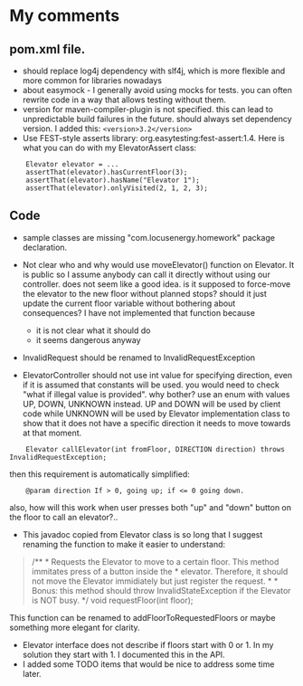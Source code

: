 # My comments

## pom.xml file.
  * should replace log4j dependency with slf4j, which is more flexible and more common for libraries nowadays
  * about easymock - I generally avoid using mocks for tests. you can often rewrite code in a way that allows testing without them.
  * version for maven-compiler-plugin is not specified. this can lead to unpredictable build failures in the future. 
    should always set dependency version. I added this:
    `<version>3.2</version>`
  * Use FEST-style asserts library: org.easytesting:fest-assert:1.4.   Here is what you can do with my ElevatorAssert class:
```  
    Elevator elevator = ...
    assertThat(elevator).hasCurrentFloor(3);
    assertThat(elevator).hasName("Elevator 1");
    assertThat(elevator).onlyVisited(2, 1, 2, 3);
```

## Code
  * sample classes are missing "com.locusenergy.homework" package declaration. 
  * Not clear who and why would use moveElevator() function on Elevator. It is public so I assume anybody can call it directly without using our controller. 
    does not seem like a good idea. is it supposed to force-move the elevator to the new floor without planned stops? 
    should it just update the current floor variable without bothering about consequences? I have not implemented that function because
    * it is not clear what it should do
    * it seems dangerous anyway
       
  * InvalidRequest should be renamed to InvalidRequestException
  * ElevatorController should not use int value for specifying direction, even if it is assumed that constants will be used.
you would need to check "what if illegal value is provided". why bother? use an enum with values UP, DOWN, UNKNOWN instead. 
UP and DOWN will be used by client code while UNKNOWN will be used by Elevator implementation class to show that 
it does not have a specific direction it needs to move towards at that moment. 
```
    Elevator callElevator(int fromFloor, DIRECTION direction) throws InvalidRequestException;
```    
then this requirement is automatically simplified:
```
    @param direction If > 0, going up; if <= 0 going down.
```
also, how will this work when user presses both "up" and "down" button on the floor to call an elevator?..	
	 
  * This javadoc copied from Elevator class is so long that I suggest renaming the function to make it easier to understand:
>	 /**
>     * Requests the Elevator to move to a certain floor. This method immitates press of a button inside the
>     * elevator. Therefore, it should not move the Elevator immidiately but just register the request.
>     * 
>     * Bonus: this method should throw InvalidStateException if the Elevator is NOT busy.
>     */
>    void requestFloor(int floor);

   This function can be renamed to addFloorToRequestedFloors or maybe something more elegant for clarity.  	 

  * Elevator interface does not describe if floors start with 0 or 1. In my solution they start with 1. I documented this in the API.
  * I added some TODO items that would be nice to address some time later.
